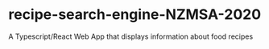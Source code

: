 # recipe-search-engine-NZMSA-2020
A Typescript/React Web App that displays information about food recipes
